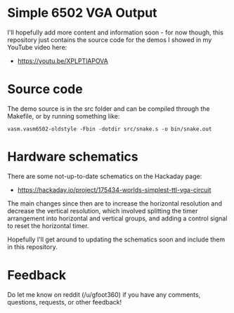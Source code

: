 # Simple 6502 VGA Output

I'll hopefully add more content and information soon - for now though, this
repository just contains the source code for the demos I showed in my YouTube
video here:

* https://youtu.be/XPLPTlAPOVA

# Source code

The demo source is in the src folder and can be compiled through the Makefile, or
by running something like:

    vasm.vasm6502-oldstyle -Fbin -dotdir src/snake.s -o bin/snake.out

# Hardware schematics

There are some not-up-to-date schematics on the Hackaday page:

* https://hackaday.io/project/175434-worlds-simplest-ttl-vga-circuit

The main changes since then are to increase the horizontal resolution and
decrease the vertical resolution, which involved splitting the timer
arrangement into horizontal and vertical groups, and adding a control signal to
reset the horizontal timer.

Hopefully I'll get around to updating the schematics soon and include them in
this repository.

# Feedback

Do let me know on reddit (/u/gfoot360) if you have any comments, questions, requests, or other feedback!
